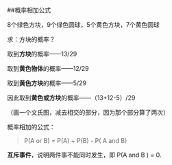 ##概率相加公式

8个绿色方块，9个绿色圆球，5个黄色方块，7个黄色圆球

求：方块的概率？

取到**方块**的概率——13/29

取到**黄色物体**的概率——12/29

取到**黄色方块**的概率——5/29

因此取到**黄色或方块**的概率——（13+12-5）/29

（画一个文氏图，减去相交的部分，因为那个部分算了两次）

概率相加的公式：

> P(A or B) = P(A) + P(B) - P( A and B)

**互斥事件**，说明两件事不能同时发生，即 P(A and B ) = 0.
